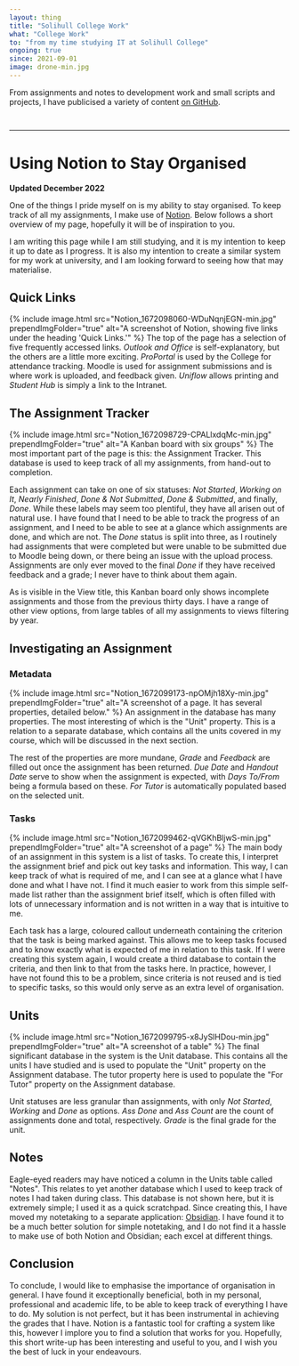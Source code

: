 ```yaml
---
layout: thing
title: "Solihull College Work"
what: "College Work"
to: "from my time studying IT at Solihull College"
ongoing: true
since: 2021-09-01
image: drone-min.jpg
---
```


From assignments and notes to development work and small scripts and projects, I have publicised a variety of content [on GitHub](https://github.com/tomatsolihull).


<!-- im so sorry, future tom x -->
<hr style="margin: 3em 0;">
<style>
	article h2 { margin-top: 2em; }
	article h3 { margin-top: 1em; }
</style>

<!-- 
TODO: 
	- Fix past/present tenses (is this a reflection or a description?) - do this once I've left?
	- Provide some context of course/etc
-->
# Using Notion to Stay Organised
**Updated December 2022**

One of the things I pride myself on is my ability to stay organised. To keep track of all my assignments, I make use of [Notion](https://notion.so). Below follows a short overview of my page, hopefully it will be of inspiration to you.

I am writing this page while I am still studying, and it is my intention to keep it up to date as I progress. It is also my intention to create a similar system for my work at university, and I am looking forward to seeing how that may materialise.

## Quick Links
{%
include image.html 
src="Notion_1672098060-WDuNqnjEGN-min.jpg"
prependImgFolder="true"
alt="A screenshot of Notion, showing five links under the heading 'Quick Links.'"
%}
The top of the page has a selection of five frequently accessed links. _Outlook and Office_ is self-explanatory, but the others are a little more exciting. _ProPortal_ is used by the College for attendance tracking. Moodle is used for assignment submissions and is where work is uploaded, and feedback given. _Uniflow_ allows printing and _Student Hub_ is simply a link to the Intranet.

## The Assignment Tracker
{%
include image.html 
src="Notion_1672098729-CPALlxdqMc-min.jpg"
prependImgFolder="true"
alt="A Kanban board with six groups"
%}
The most important part of the page is this: the Assignment Tracker. This database is used to keep track of all my assignments, from hand-out to completion.

Each assignment can take on one of six statuses: _Not Started_, _Working on It_, _Nearly Finished_, _Done &amp; Not Submitted_, _Done &amp; Submitted_, and finally, _Done_. While these labels may seem too plentiful, they have all arisen out of natural use. I have found that I need to be able to track the progress of an assignment, and I need to be able to see at a glance which assignments are done, and which are not. The _Done_ status is split into three, as I routinely had assignments that were completed but were unable to be submitted due to Moodle being down, or there being an issue with the upload process. Assignments are only ever moved to the final _Done_ if they have received feedback and a grade; I never have to think about them again.

As is visible in the View title, this Kanban board only shows incomplete assignments and those from the previous thirty days. I have a range of other view options, from large tables of all my assignments to views filtering by year.

## Investigating an Assignment
### Metadata
{%
include image.html
src="Notion_1672099173-npOMjh18Xy-min.jpg"
prependImgFolder="true"
alt="A screenshot of a page. It has several properties, detailed below."
%}
An assignment in the database has many properties. The most interesting of which is the "Unit" property. This is a relation to a separate database, which contains all the units covered in my course, which will be discussed in the next section.

The rest of the properties are more mundane, _Grade_ and _Feedback_ are filled out once the assignment has been returned. _Due Date_ and _Handout Date_ serve to show when the assignment is expected, with _Days To/From_ being a formula based on these. _For Tutor_ is automatically populated based on the selected unit.

### Tasks
{%
include image.html
src="Notion_1672099462-qVGKhBljwS-min.jpg"
prependImgFolder="true"
alt="A screenshot of a page"
%}
The main body of an assignment in this system is a list of tasks. To create this, I interpret the assignment brief and pick out key tasks and information. This way, I can keep track of what is required of me, and I can see at a glance what I have done and what I have not. I find it much easier to work from this simple self-made list rather than the assignment brief itself, which is often filled with lots of unnecessary information and is not written in a way that is intuitive to me.

Each task has a large, coloured callout underneath containing the criterion that the task is being marked against. This allows me to keep tasks focused and to know exactly what is expected of me in relation to this task. If I were creating this system again, I would create a third database to contain the criteria, and then link to that from the tasks here. In practice, however, I have not found this to be a problem, since criteria is not reused and is tied to specific tasks, so this would only serve as an extra level of organisation.

## Units
{%
include image.html
src="Notion_1672099795-x8JySlHDou-min.jpg"
prependImgFolder="true"
alt="A screenshot of a table"
%}
The final significant database in the system is the Unit database. This contains all the units I have studied and is used to populate the "Unit" property on the Assignment database. The tutor property here is used to populate the "For Tutor" property on the Assignment database.

Unit statuses are less granular than assignments, with only _Not Started_, _Working_ and _Done_ as options. _Ass Done_ and _Ass Count_ are the count of assignments done and total, respectively. _Grade_ is the final grade for the unit.

## Notes
Eagle-eyed readers may have noticed a column in the Units table called "Notes". This relates to yet another database which I used to keep track of notes I had taken during class. This database is not shown here, but it is extremely simple; I used it as a quick scratchpad. Since creating this, I have moved my notetaking to a separate application: [Obsidian](https://obsidian.md). I have found it to be a much better solution for simple notetaking, and I do not find it a hassle to make use of both Notion and Obsidian; each excel at different things.

## Conclusion
To conclude, I would like to emphasise the importance of organisation in general. I have found it exceptionally beneficial, both in my personal, professional and academic life, to be able to keep track of everything I have to do. My solution is not perfect, but it has been instrumental in achieving the grades that I have. Notion is a fantastic tool for crafting a system like this, however I implore you to find a solution that works for you. Hopefully, this short write-up has been interesting and useful to you, and I wish you the best of luck in your endeavours.
